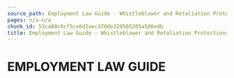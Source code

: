 ```yaml
---
source_path: Employment Law Guide - Whistleblower and Retaliation Protections.md
pages: n/a-n/a
chunk_id: 53ca88c8cf5ce6d2aec370de320503205a506edb
title: Employment Law Guide - Whistleblower and Retaliation Protections
---
```

# EMPLOYMENT LAW GUIDE
